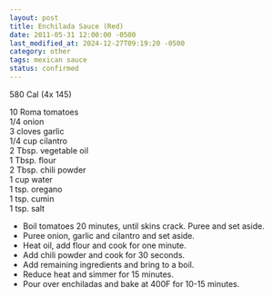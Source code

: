 ```yaml
---
layout: post
title: Enchilada Sauce (Red)
date: 2011-05-31 12:00:00 -0500
last_modified_at: 2024-12-27T09:19:20 -0500
category: other
tags: mexican sauce
status: confirmed
---
```

580 Cal (4x 145)

10 Roma tomatoes  
1/4 onion  
3 cloves garlic  
1/4 cup cilantro  
2 Tbsp. vegetable oil  
1 Tbsp. flour  
2 Tbsp. chili powder  
1 cup water  
1 tsp. oregano  
1 tsp. cumin  
1 tsp. salt  

* Boil tomatoes 20 minutes, until skins crack.  Puree and set aside.
* Puree onion, garlic and cilantro and set aside.
* Heat oil, add flour and cook for one minute.
* Add chili powder and cook for 30 seconds.
* Add remaining ingredients and bring to a boil.
* Reduce heat and simmer for 15 minutes.
* Pour over enchiladas and bake at 400F for 10-15 minutes.
